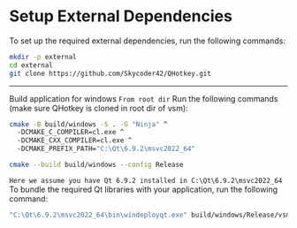 # Setup External Dependencies

To set up the required external dependencies, run the following commands:

```bash
mkdir -p external
cd external
git clone https://github.com/Skycoder42/QHotkey.git
```
---
Build application for windows
`From root dir`
Run the following commands (make sure QHotkey is cloned in root dir of vsm):
```bash
cmake -B build/windows -S . -G "Ninja" ^
  -DCMAKE_C_COMPILER=cl.exe ^
  -DCMAKE_CXX_COMPILER=cl.exe ^
  -DCMAKE_PREFIX_PATH="C:\Qt\6.9.2\msvc2022_64"

cmake --build build/windows --config Release
```
`Here we assume you have Qt 6.9.2 installed in C:\Qt\6.9.2\msvc2022_64`
To bundle the required Qt libraries with your application, run the following command:
```bash
"C:\Qt\6.9.2\msvc2022_64\bin\windeployqt.exe" build/windows/Release/vsm.exe
```

